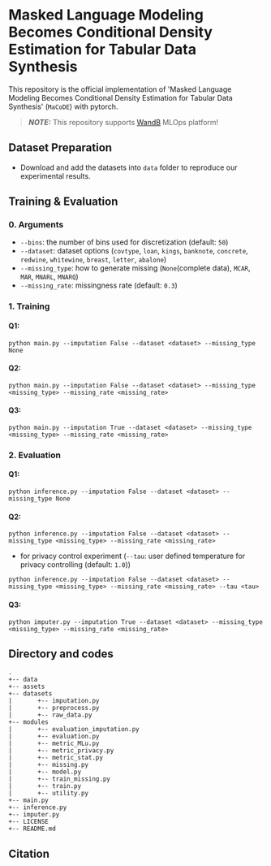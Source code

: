 # Masked Language Modeling Becomes Conditional Density Estimation for Tabular Data Synthesis

This repository is the official implementation of 'Masked Language Modeling Becomes Conditional Density Estimation for Tabular Data Synthesis' (`MaCoDE`) with pytorch. 

> **_NOTE:_** This repository supports [WandB](https://wandb.ai/site) MLOps platform!

## Dataset Preparation

- Download and add the datasets into `data` folder to reproduce our experimental results.

## Training & Evaluation 

### 0. Arguments

- `--bins`: the number of bins used for discretization (default: `50`)
- `--dataset`: dataset options (`covtype`, `loan`, `kings`, `banknote`, `concrete`, `redwine`, `whitewine`, `breast`, `letter`, `abalone`)
- `--missing_type`: how to generate missing (`None`(complete data), `MCAR`, `MAR`, `MNARL`, `MNARQ`)
- `--missing_rate`: missingness rate (default: `0.3`)

### 1. Training 

#### Q1:
```
python main.py --imputation False --dataset <dataset> --missing_type None 
```   

#### Q2:
```
python main.py --imputation False --dataset <dataset> --missing_type <missing_type> --missing_rate <missing_rate>
```   

#### Q3:
```
python main.py --imputation True --dataset <dataset> --missing_type <missing_type> --missing_rate <missing_rate>
```   

### 2. Evaluation 

#### Q1:
```
python inference.py --imputation False --dataset <dataset> --missing_type None 
```   

#### Q2:
```
python inference.py --imputation False --dataset <dataset> --missing_type <missing_type> --missing_rate <missing_rate>
```   
- for privacy control experiment (`--tau`: user defined temperature for privacy controlling (default: `1.0`))
```
python inference.py --imputation False --dataset <dataset> --missing_type <missing_type> --missing_rate <missing_rate> --tau <tau>
```

#### Q3:
```
python imputer.py --imputation True --dataset <dataset> --missing_type <missing_type> --missing_rate <missing_rate>
```   

## Directory and codes

```
.
+-- data
+-- assets 
+-- datasets
|       +-- imputation.py
|       +-- preprocess.py
|       +-- raw_data.py
+-- modules 
|       +-- evaluation_imputation.py
|       +-- evaluation.py
|       +-- metric_MLu.py
|       +-- metric_privacy.py
|       +-- metric_stat.py
|       +-- missing.py
|       +-- model.py
|       +-- train_missing.py
|       +-- train.py
|       +-- utility.py
+-- main.py
+-- inference.py
+-- imputer.py
+-- LICENSE
+-- README.md
```

## Citation
```

```
